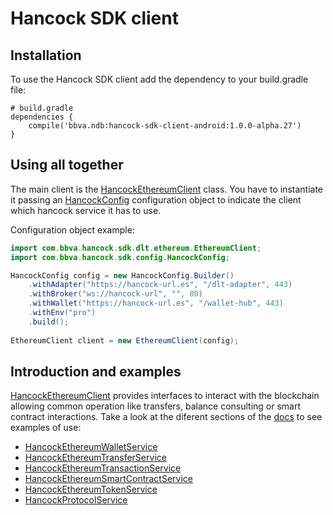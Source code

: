 # Hancock SDK client

## Installation

To use the Hancock SDK client add the dependency to your build.gradle file:

```text/plain
# build.gradle
dependencies {
	compile('bbva.ndb:hancock-sdk-client-android:1.0.0-alpha.27')
}
```

## Using all together

The main client is the [HancockEthereumClient](https://docs.kickstartteam.es/blockchainhub/kst-hancock-sdk-client-android/docs/index.html) class. You have to instantiate it passing an [HancockConfig](https://docs.kickstartteam.es/blockchainhub/kst-hancock-sdk-client-android/docs/index.html) configuration object to indicate the client which hancock service it has to use.

Configuration object example:

```java
import com.bbva.hancock.sdk.dlt.ethereum.EthereumClient;
import com.bbva.hancock.sdk.config.HancockConfig;

HancockConfig config = new HancockConfig.Builder()
    .withAdapter("https://hancock-url.es", "/dlt-adapter", 443)
    .withBroker("ws://hancock-url", "", 80)
    .withWallet("https://hancock-url.es", "/wallet-hub", 443)
    .withEnv("pro")
    .build();
    
EthereumClient client = new EthereumClient(config);
```

## Introduction and examples

[HancockEthereumClient](https://docs.kickstartteam.es/blockchainhub/kst-hancock-sdk-client-android/docs/index.html) provides interfaces to interact with the blockchain 
allowing common operation like transfers, balance consulting or smart contract interactions. Take a look at the diferent sections of the [docs](https://docs.kickstartteam.es/blockchainhub/kst-hancock-sdk-android/docs/index.html) to see examples of use:

- [HancockEthereumWalletService](https://docs.kickstartteam.es/blockchainhub/kst-hancock-sdk-client/docs/classes/hancockethereumwalletclient.html)
- [HancockEthereumTransferService](https://docs.kickstartteam.es/blockchainhub/kst-hancock-sdk-client/docs/classes/hancockethereumtransferclient.html)
- [HancockEthereumTransactionService](https://docs.kickstartteam.es/blockchainhub/kst-hancock-sdk-client/docs/classes/hancockethereumtransactionclient.html)
- [HancockEthereumSmartContractService](https://docs.kickstartteam.es/blockchainhub/kst-hancock-sdk-client/docs/classes/hancockethereumsmartcontractclient.html)
- [HancockEthereumTokenService](https://docs.kickstartteam.es/blockchainhub/kst-hancock-sdk-client/docs/classes/hancockethereumtokenclient.html)
- [HancockProtocolService](https://docs.kickstartteam.es/blockchainhub/kst-hancock-sdk-client/docs/classes/hancockethereumprotocolclient.html)